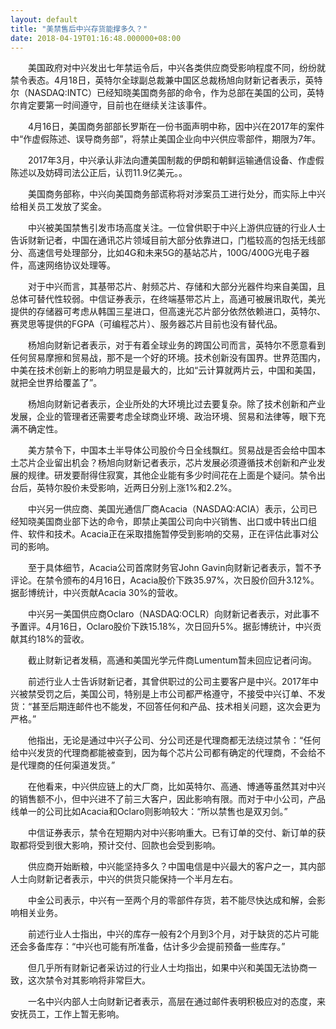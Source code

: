 ```yaml
---
layout: default
title: "美禁售后中兴存货能撑多久？"
date: 2018-04-19T01:16:48.000000+08:00
---
```


　　美国政府对中兴发出七年禁运令后，中兴各类供应商受影响程度不同，纷纷就禁令表态。4月18日，英特尔全球副总裁兼中国区总裁杨旭向财新记者表示，英特尔（NASDAQ:INTC）已经知晓美国商务部的命令，作为总部在美国的公司，英特尔肯定要第一时间遵守，目前也在继续关注该事件。

　　4月16日，美国商务部部长罗斯在一份书面声明中称，因中兴在2017年的案件中“作虚假陈述、误导商务部”，将禁止美国企业向中兴供应零部件，期限为7年。

　　2017年3月，中兴承认非法向遭美国制裁的伊朗和朝鲜运输通信设备、作虚假陈述以及妨碍司法公正后，认罚11.9亿美元。。

　　美国商务部称，中兴向美国商务部谎称将对涉案员工进行处分，而实际上中兴给相关员工发放了奖金。

　　中兴被美国禁售引发市场高度关注。一位曾供职于中兴上游供应链的行业人士告诉财新记者，中国在通讯芯片领域目前大部分依靠进口，门槛较高的包括无线部分、高速信号处理部分，比如4G和未来5G的基站芯片，100G/400G光电子器件，高速网络协议处理等。

　　对于中兴而言，其基带芯片、射频芯片、存储和大部分光器件均来自美国，且总体可替代性较弱。中信证券表示，在终端基带芯片上，高通可被展讯取代，美光提供的存储器可考虑从韩国三星进口，但高速光芯片部分依然依赖进口，英特尔、赛灵思等提供的FGPA（可编程芯片）、服务器芯片目前也没有替代品。

　　杨旭向财新记者表示，对于有着全球业务的跨国公司而言，英特尔不愿意看到任何贸易摩擦和贸易战，那不是一个好的环境。技术创新没有国界。世界范围内，中美在技术创新上的影响力明显是最大的，比如“云计算就两片云，中国和美国，就把全世界给覆盖了”。

　　杨旭向财新记者表示，企业所处的大环境比过去要复杂。除了技术创新和产业发展，企业的管理者还需要考虑全球商业环境、政治环境、贸易和法律等，眼下充满不确定性。

　　美方禁令下，中国本土半导体公司股价今日全线飘红。贸易战是否会给中国本土芯片企业留出机会？杨旭向财新记者表示，芯片发展必须遵循技术创新和产业发展的规律。研发要耐得住寂寞，其他企业能有多少时间花在上面是个疑问。禁令出台后，英特尔股价未受影响，近两日分别上涨1%和2.2%。

　　中兴另一供应商、美国光通信厂商Acacia（NASDAQ:ACIA）表示，公司已经知晓美国商业部下达的命令，即禁止美国公司向中兴销售、出口或中转出口组件、软件和技术。Acacia正在采取措施暂停受到影响的交易，正在评估此事对公司的影响。

　　至于具体细节，Acacia公司首席财务官John Gavin向财新记者表示，暂不予评论。在禁令颁布的4月16日，Acacia股价下跌35.97%，次日股价回升3.12%。据彭博统计，中兴贡献Acacia 30%的营收。

　　中兴另一美国供应商Oclaro（NASDAQ:OCLR）向财新记者表示，对此事不予置评。4月16日，Oclaro股价下跌15.18%，次日回升5%。据彭博统计，中兴贡献其约18%的营收。

　　截止财新记者发稿，高通和美国光学元件商Lumentum暂未回应记者问询。

　　前述行业人士告诉财新记者，其曾供职过的公司主要客户是中兴。2017年中兴被禁受罚之后，美国公司，特别是上市公司都严格遵守，不接受中兴订单、不发货：“甚至后期连邮件也不能发，不回答任何和产品、技术相关问题，这次会更为严格。”

　　他指出，无论是通过中兴子公司、分公司还是代理商都无法绕过禁令：“任何给中兴发货的代理商都能被查到，因为每个芯片公司都有确定的代理商，不会给不是代理商的任何渠道发货。”

　　在他看来，中兴供应链上的大厂商，比如英特尔、高通、博通等虽然其对中兴的销售额不小，但中兴进不了前三大客户，因此影响有限。而对于中小公司，产品线单一的公司比如Acacia和Oclaro则影响较大：“所以禁售也是双刃剑。”

　　中信证券表示，禁令在短期内对中兴影响重大。已有订单的交付、新订单的获取都将受到很大影响，预计交付、回款也会受到影响。

　　供应商开始断粮，中兴能坚持多久？中国电信是中兴最大的客户之一，其内部人士向财新记者表示，中兴的供货只能保持一个半月左右。

　　中金公司表示，中兴有一至两个月的零部件存货，若不能尽快达成和解，会影响相关业务。

　　前述行业人士指出，中兴的库存一般有2个月到3个月，对于缺货的芯片可能还会多备库存：“中兴也可能有所准备，估计多少会提前预备一些库存。”

　　但几乎所有财新记者采访过的行业人士均指出，如果中兴和美国无法协商一致，这次禁令对其影响将非常巨大。

　　一名中兴内部人士向财新记者表示，高层在通过邮件表明积极应对的态度，来安抚员工，工作上暂无影响。


